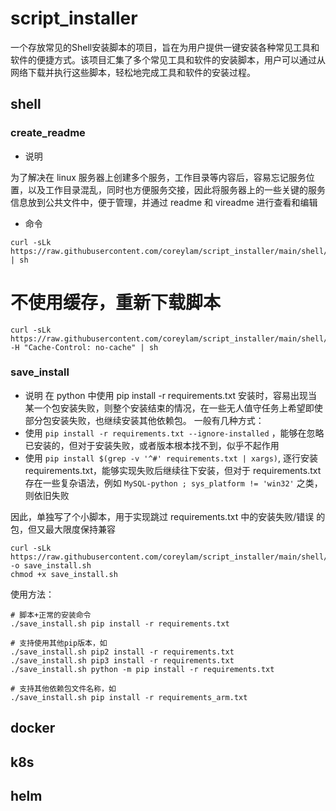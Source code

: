 # script_installer
一个存放常见的Shell安装脚本的项目，旨在为用户提供一键安装各种常见工具和软件的便捷方式。该项目汇集了多个常见工具和软件的安装脚本，用户可以通过从网络下载并执行这些脚本，轻松地完成工具和软件的安装过程。

## shell
### create_readme
- 说明
  
为了解决在 linux 服务器上创建多个服务，工作目录等内容后，容易忘记服务位置，以及工作目录混乱，同时也方便服务交接，因此将服务器上的一些关键的服务信息放到公共文件中，便于管理，并通过 readme 和 vireadme 进行查看和编辑

- 命令

```shell
curl -sLk https://raw.githubusercontent.com/coreylam/script_installer/main/shell/create_readme.sh | sh
```

# 不使用缓存，重新下载脚本

```shell
curl -sLk https://raw.githubusercontent.com/coreylam/script_installer/main/shell/create_readme.sh  -H "Cache-Control: no-cache" | sh 
```
### save_install

- 说明
在 python 中使用 pip install -r requirements.txt 安装时，容易出现当某一个包安装失败，则整个安装结束的情况，在一些无人值守任务上希望即使部分包安装失败，也继续安装其他依赖包。 一般有几种方式：
- 使用 `pip install -r requirements.txt --ignore-installed` ，能够在忽略已安装的，但对于安装失败，或者版本根本找不到，似乎不起作用
- 使用 `pip install $(grep -v '^#' requirements.txt | xargs)`, 逐行安装 requirements.txt，能够实现失败后继续往下安装，但对于 requirements.txt 存在一些复杂语法，例如 `MySQL-python ; sys_platform != 'win32'` 之类，则依旧失败

因此，单独写了个小脚本，用于实现跳过 requirements.txt 中的安装失败/错误 的包，但又最大限度保持兼容

```shell
curl -sLk https://raw.githubusercontent.com/coreylam/script_installer/main/shell/save_install.sh -o save_install.sh
chmod +x save_install.sh
```

使用方法：

```shell
# 脚本+正常的安装命令
./save_install.sh pip install -r requirements.txt

# 支持使用其他pip版本，如
./save_install.sh pip2 install -r requirements.txt
./save_install.sh pip3 install -r requirements.txt
./save_install.sh python -m pip install -r requirements.txt

# 支持其他依赖包文件名称，如
./save_install.sh pip install -r requirements_arm.txt
```
## docker 


## k8s


## helm
